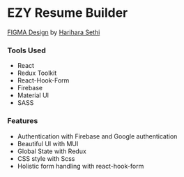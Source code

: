 # EZY Resume Builder

[FIGMA Design](https://www.figma.com/design/k3PwBGGRJyIutLckw0Iij8/resume-builder?node-id=322-1241&t=zrvAoCuCO96u8go6-1) by [Harihara Sethi](https://github.com/harry713j)

### Tools Used

- React
- Redux Toolkit
- React-Hook-Form
- Firebase
- Material UI
- SASS

### Features

- Authentication with Firebase and Google authentication
- Beautiful UI with MUI
- Global State with Redux
- CSS style with Scss
- Holistic form handling with react-hook-form
